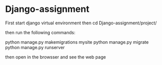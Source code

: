 # Django-assignment
First start django virtual environment then
cd Django-assignment/project/

then run the following commands:

python manage.py makemigrations mysite
python manage.py migrate
python manage.py runserver

then open in the browsser and see the web page
